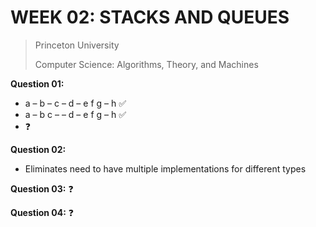 # WEEK 02: STACKS AND QUEUES

> Princeton University
>
> Computer Science: Algorithms, Theory, and Machines

**Question 01:**

* a – b – c – d – e f g – h ✅
* a – b c – – d – e f g – h ✅
* ❓

**Question 02:**

* Eliminates need to have multiple implementations for different types

**Question 03:** ❓

**Question 04:** ❓

